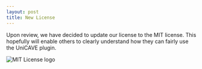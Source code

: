 ```yaml
---
layout: post
title: New License
---
```


Upon review, we have decided to update our license to the MIT license.  This hopefully will enable others to clearly understand how they can fairly use the UniCAVE plugin.

![MIT License logo](/images/mit_license_logo.png)